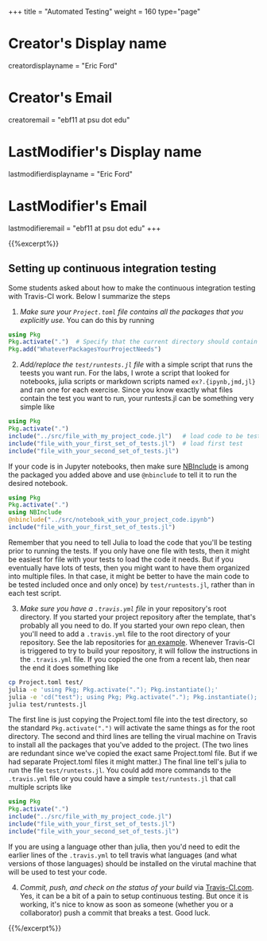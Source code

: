 +++
title = "Automated Testing"
weight = 160
type="page"

# Creator's Display name
creatordisplayname = "Eric Ford"
# Creator's Email
creatoremail = "ebf11 at psu dot edu"
# LastModifier's Display name
lastmodifierdisplayname = "Eric Ford"
# LastModifier's Email
lastmodifieremail = "ebf11 at psu dot edu"
+++

{{%excerpt%}}
## Setting up continuous integration testing

Some students asked about how to make the continuous integration testing with Travis-CI work. Below I summarize the steps

1.  _Make sure your `Project.toml` file contains all the packages that you explicitly use._  You can do this by running
```julia
using Pkg
Pkg.activate(".")  # Specify that the current directory should contain a Project.toml and Manifest.toml file describing your current project
Pkg.add("WhateverPackagesYourProjectNeeds")
```
2.  _Add/replace the `test/runtests.jl` file_ with a simple script that runs the teests you want run.  For the labs, I wrote a script that looked for notebooks, julia scripts or markdown scripts named `ex?.{ipynb,jmd,jl}` and ran one for each exercise.  Since you know exactly what files contain the test you want to run, your runtests.jl can be something very simple like
```julia
using Pkg
Pkg.activate(".")
include("../src/file_with_my_project_code.jl")   # load code to be tested
include("file_with_your_first_set_of_tests.jl")  # load first test
include("file_with_your_second_set_of_tests.jl")
```
If your code is in Jupyter notebooks, then make sure [NBInclude](https://github.com/stevengj/NBInclude.jl) is among the packaged you added above and use `@nbinclude` to tell it to run the desired notebook.
```julia
using Pkg
Pkg.activate(".")
using NBInclude
@nbinclude("../src/notebook_with_your_project_code.ipynb")
include("file_with_your_first_set_of_tests.jl")
```
Remember that you need to tell Julia to load the code that you'll be testing prior to running the tests.  If you only have one file with tests, then it might be easiest for file with your tests to load the code it needs.  But if you eventually have lots of tests, then you might want to have them organized into multiple files.  In that case, it might be better to have the main code to be tested included once and only once) by `test/runtests.jl`, rather than in each test script.

3.  _Make sure you have a `.travis.yml` file_ in your repository's root directory.  If you started your project repository after the template, that's probably all you need to do.  If you started your own repo clean, then you'll need to add a `.travis.yml` file to the root directory of your repository.  See the lab repositories for [an example](https://github.com/PsuAstro528/lab4-start/blob/master/.travis.yml).  Whenever Travis-CI is triggered to try to build your repository, it will follow the instructions in the `.travis.yml` file.  If you copied the one from a recent lab, then near the end it does something like
```sh
cp Project.toml test/
julia -e 'using Pkg; Pkg.activate("."); Pkg.instantiate();'
julia -e 'cd("test"); using Pkg; Pkg.activate("."); Pkg.instantiate();'
julia test/runtests.jl
```
The first line is just copying the Project.toml file into the test directory, so the standard `Pkg.activate(".")` will activate the same things as for the root directory.  The second and third lines are telling the virual machine on Travis to install all the packages that you've added to the project.  (The two lines are redundant since we've copied the exact same Project.toml file.  But if we had separate Project.toml files it might matter.)  The final line tell's julia to run the file `test/runtests.jl`.  You could add more commands to the `.travis.yml` file or you could have a simple `test/runtests.jl` that call multiple scripts like
```julia
using Pkg
Pkg.activate(".")
include("../src/file_with_my_project_code.jl")
include("file_with_your_first_set_of_tests.jl")
include("file_with_your_second_set_of_tests.jl")
```
If you are using a language other than julia, then you'd need to edit the earlier lines of the `.travis.yml` to tell travis what languages (and what versions of those languages) should be installed on the virutal machine that will be used to test your code.  

4. _Commit, push, and check on the status of your build_ via [Travis-CI.com](https://travis-ci.com/).  Yes, it can be a bit of a pain to setup continuous testing.  But once it is working, it's nice to know as soon as someone (whether you or a collaborator) push a commit that breaks a test.  Good luck.  


{{%/excerpt%}}



